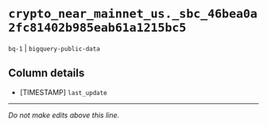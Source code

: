 # `crypto_near_mainnet_us._sbc_46bea0a2fc81402b985eab61a1215bc5`
`bq-1` | `bigquery-public-data`

## Column details
* [TIMESTAMP] `last_update`

-------------------------------------------------------------------------------
*Do not make edits above this line.*
